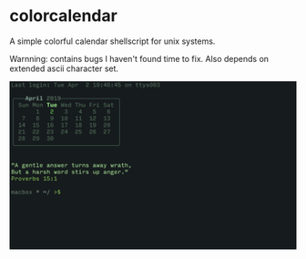 # colorcalendar
A simple colorful calendar shellscript for unix systems.

Warnning: contains bugs I haven't found time to fix. Also depends on extended ascii character set.

![alt text](https://github.com/stberryhill/colorcalendar/blob/master/calendar_pic.png)

